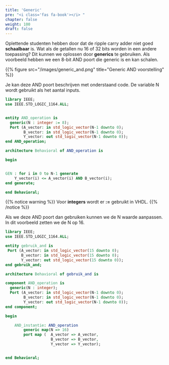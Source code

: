 ```yaml
---
title: 'Generic'
pre: "<i class='fas fa-book'></i> "
chapter: false
weight: 100
draft: false
---
```


Oplettende studenten hebben door dat de ripple carry adder niet goed **schaalbaar** is. Wat als de getallen nu 16 of 32 bits worden in een andere toepassing? Dit kunnen we oplossen door **generics** te gebruiken. Als voorbeeld hebben we een 8-bit AND poort die generic is en kan schalen.

{{% figure src="/images/generic_and.png" title="Generic AND voorstelling"  %}}

Je kan deze AND poort beschrijven met onderstaand code. De variable N wordt gebruikt als het aantal inputs.

```vhdl
library IEEE;
use IEEE.STD_LOGIC_1164.ALL;


entity AND_operation is
  generic(N : integer := 8);
  Port (A_vector: in std_logic_vector(N-1 downto 0);
        B_vector: in std_logic_vector(N-1 downto 0);
        Y_vector: out std_logic_vector(N-1 downto 0));
end AND_operation;

architecture Behavioral of AND_operation is

begin


GEN : for i in 0 to N-1 generate
    Y_vector(i) <= A_vector(i) AND B_vector(i);
end generate;

end Behavioral;
```

{{% notice warning %}}
Voor **integers** wordt er **:=** gebruikt in VHDL.
{{% /notice %}}

Als we deze AND poort dan gebruiken kunnen we de N waarde aanpassen. In dit voorbeeld zetten we de N op 16.

```vhdl
library IEEE;
use IEEE.STD_LOGIC_1164.ALL;

entity gebruik_and is
 Port (A_vector: in std_logic_vector(15 downto 0);
       B_vector: in std_logic_vector(15 downto 0);
       Y_vector: out std_logic_vector(15 downto 0));
end gebruik_and;

architecture Behavioral of gebruik_and is

component AND_operation is
  generic(N : integer);
  Port (A_vector: in std_logic_vector(N-1 downto 0);
        B_vector: in std_logic_vector(N-1 downto 0);
        Y_vector: out std_logic_vector(N-1 downto 0));
end component;

begin

    AND_instantie: AND_operation
        generic map(N => 16)
        port map (  A_vector => A_vector,
                    B_vector => B_vector,
                    Y_vector => Y_vector);


end Behavioral;

```